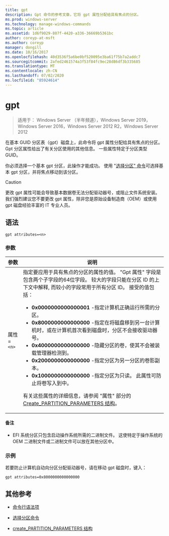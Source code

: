 ```yaml
---
title: gpt
description: Gpt 命令的参考文章，它将 gpt 属性分配给具有焦点的分区。
ms.prod: windows-server
ms.technology: manage-windows-commands
ms.topic: article
ms.assetid: 1d6f9029-807f-4420-a336-36669b5361bc
author: coreyp-at-msft
ms.author: coreyp
manager: dongill
ms.date: 10/16/2017
ms.openlocfilehash: 40d3536f5a6be0bf520095e3ba61f75b7a2addc7
ms.sourcegitcommit: 2afed2461574a3f53f84fc9ec28d86df3b335685
ms.translationtype: MT
ms.contentlocale: zh-CN
ms.lasthandoff: 07/02/2020
ms.locfileid: "85924614"
---
```

# <a name="gpt"></a>gpt

> 适用于： Windows Server （半年频道），Windows Server 2019，Windows Server 2016，Windows Server 2012 R2，Windows Server 2012

在基本 GUID 分区表（gpt）磁盘上，此命令将 gpt 属性分配给具有焦点的分区。 Gpt 分区属性给出了有关分区使用的其他信息。 一些属性特定于分区类型 GUID。

你必须选择一个基本 gpt 分区，此操作才能成功。 使用 "[选择分区" 命令](select-partition.md)可选择基本 gpt 分区，并将焦点移动到该分区。

> [!CAUTION]
> 更改 gpt 属性可能会导致基本数据卷无法分配驱动器号，或阻止文件系统安装。 我们强烈建议您不要更改 gpt 属性，除非您是原始设备制造商（OEM）或使用 gpt 磁盘经验丰富的 IT 专业人员。

## <a name="syntax"></a>语法

```
gpt attributes=<n>
```

### <a name="parameters"></a>参数

| 参数 | 说明 |
| --------- | ----------- |
| 属性 =`<n>` | 指定要应用于具有焦点的分区的属性的值。 "Gpt 属性" 字段是包含两个子字段的64位字段。 较大的字段只能在分区 ID 的上下文中解释, 而较小的字段常用于所有分区 ID。 接受的值包括：<ul><li>**0x0000000000000001** -指定计算机正确运行所需的分区。</li><li>**0x8000000000000000** -指定在将磁盘移到另一台计算机时，或在计算机首次看到磁盘时，分区不会接收驱动器号。</li><li>**0x4000000000000000** -隐藏分区的卷，使其不会被装载管理器检测到。</li><li>**0x2000000000000000** -指定分区为另一分区的卷影副本。</li><li>**0x1000000000000000** -指定分区为只读。 此属性可防止将卷写入到中。</li></ul><p>有关这些属性的详细信息，请参阅 "属性" 部分的[Create_PARTITION_PARAMETERS 结构](https://docs.microsoft.com/windows/win32/api/vds/ns-vds-create_partition_parameters)。 |

#### <a name="remarks"></a>备注

- EFI 系统分区只包含启动操作系统所需的二进制文件。 这使特定于操作系统的 OEM 二进制文件或二进制文件可以放在其他分区中。

### <a name="examples"></a>示例

若要防止计算机自动向分区分配驱动器号，请在移动 gpt 磁盘时，键入：

```
gpt attributes=0x8000000000000000
```

## <a name="additional-references"></a>其他参考

- [命令行语法项](command-line-syntax-key.md)

- [选择分区命令](select-partition.md)

- [create_PARTITION_PARAMETERS 结构](https://docs.microsoft.com/windows/win32/api/vds/ns-vds-create_partition_parameters)
